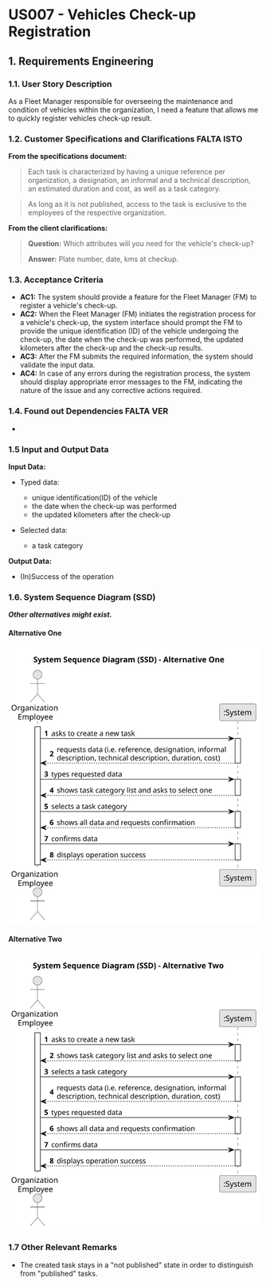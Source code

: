 # US007 - Vehicles Check-up Registration 


## 1. Requirements Engineering

### 1.1. User Story Description

As a Fleet Manager responsible for overseeing the maintenance and condition of 
vehicles within the organization, I need a feature that allows me to quickly register
vehicles check-up result.

### 1.2. Customer Specifications and Clarifications  FALTA ISTO

**From the specifications document:**

>	Each task is characterized by having a unique reference per organization, a designation, an informal and a technical description, an estimated duration and cost, as well as a task category. 

>	As long as it is not published, access to the task is exclusive to the employees of the respective organization. 

**From the client clarifications:**

> **Question:** Which attributes will you need for the vehicle's check-up?
>
> **Answer:** Plate number, date, kms at checkup.

### 1.3. Acceptance Criteria

* **AC1:** The system should provide a feature for the Fleet Manager (FM) to register a vehicle's check-up.
* **AC2:** When the Fleet Manager (FM) initiates the registration process for a vehicle's check-up, the system interface should prompt the FM to provide
the unique identification (ID) of the vehicle undergoing the check-up, the date when the check-up was performed, 
the updated kilometers after the check-up and the check-up results.
* **AC3:** After the FM submits the required information, the system should validate the input data.
* **AC4:** In case of any errors during the registration process, the system should display appropriate error messages to the FM, indicating the nature of the issue and any corrective actions required.

### 1.4. Found out Dependencies FALTA VER

*

### 1.5 Input and Output Data

**Input Data:**

* Typed data:
    * unique identification(ID) of the vehicle
    * the date when the check-up was performed
    * the updated kilometers after the check-up
	
* Selected data:
    * a task category 

**Output Data:**

* (In)Success of the operation

### 1.6. System Sequence Diagram (SSD)

**_Other alternatives might exist._**

#### Alternative One

![System Sequence Diagram - Alternative One](svg/us006-system-sequence-diagram-alternative-one.svg)

#### Alternative Two

![System Sequence Diagram - Alternative Two](svg/us006-system-sequence-diagram-alternative-two.svg)

### 1.7 Other Relevant Remarks

* The created task stays in a "not published" state in order to distinguish from "published" tasks.